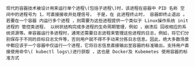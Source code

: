     现代的容器技术被设计用来运行单个进程\(包括子进程\)时，该进程在容器中 PID 名称 空 间中的进程号为 1，可直接接收井处理信号， 于是，在 此进程终止时， 容器即终止退出 。若要在一个容器 内运行多个进程 ，则需要为这些进程提供一个类似于 Linux操作系统 init进程的 管控类进程， 以树状结构完成多进程的生命周期管理，例如 ，崩溃后 回收相应的系统资源等。单容器运行多进程时，通常还需要日志进程来管理这些进程的日志，例如，将它们分别保存于不同的目标日志文件等，否则用户就不得不手动来分拣日志信息。因此，绝大多数场景中都应该于一个容器中仅运行一个进程，它将日志信息直接输出至容器的标准输出，支持用户直接使用命令\( kubectl logs\)进行获取 ，这也是 Docker及 Kubemetes 使用容器的标准方式

